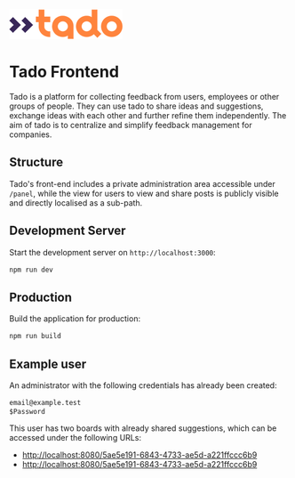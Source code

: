 ![Tado Logo](./public/tado_logo_204px.png)

# Tado Frontend

Tado is a platform for collecting feedback from users, employees or other groups of people.
They can use tado to share ideas and suggestions, exchange ideas with each other and further refine them independently.
The aim of tado is to centralize and simplify feedback management for companies.

## Structure

Tado's front-end includes a private administration area accessible under `/panel`, while the view for users to view and
share posts is publicly visible and directly localised as a sub-path.

## Development Server

Start the development server on `http://localhost:3000`:

```bash
npm run dev
```

## Production

Build the application for production:

```bash
npm run build
```

## Example user

An administrator with the following credentials has already been created:

```text
email@example.test
$Password
```

This user has two boards with already shared suggestions, which can be accessed under the following URLs:

- [http://localhost:8080/5ae5e191-6843-4733-ae5d-a221ffccc6b9](http://localhost:8080/5ae5e191-6843-4733-ae5d-a221ffccc6b9)
- [http://localhost:8080/5ae5e191-6843-4733-ae5d-a221ffccc6b9](http://localhost:8080/5ae5e191-6843-4733-ae5d-a221ffccc6b9)
